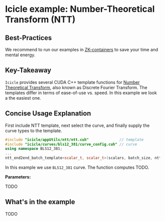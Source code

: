 # Icicle example: Number-Theoretical Transform (NTT)

## Best-Practices

We recommend to run our examples in [ZK-containers](../../ZK-containers.md) to save your time and mental energy.

## Key-Takeaway

`Icicle` provides several CUDA C++ template functions for [Number Theoretical Transform](https://github.com/ingonyama-zk/ingopedia/blob/master/src/fft.md), also known as Discrete Fourier Transform. The templates differ in terms of ease-of-use vs. speed. In this example we look a the easiest one.

## Concise Usage Explanation

First include NTT template, next select the curve, and finally supply the curve types to the template. 

```c++
#include "icicle/appUtils/ntt/ntt.cuh"              // template
#include "icicle/curves/bls12_381/curve_config.cuh" // curve
using namespace BLS12_381;
...
ntt_end2end_batch_template<scalar_t, scalar_t>(scalars, batch_size, ntt_size, inverse, stream);
```

In this example we use `BLS12_381` curve. The function computes TODO.


**Parameters:**

TODO


## What's in the example

TODO



